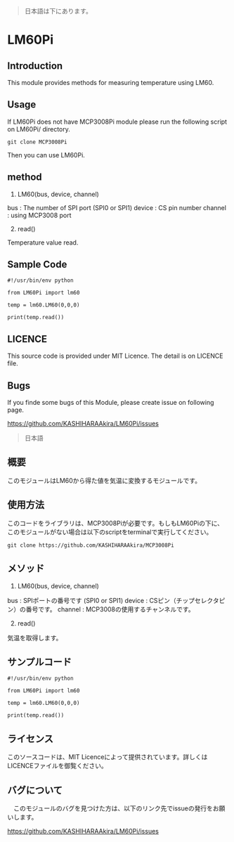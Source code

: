 >日本語は下にあります。
# LM60Pi
## Introduction
  This module provides methods for measuring temperature using LM60.

## Usage
  If LM60Pi does not have MCP3008Pi module please run the following script on LM60Pi/ directory.

```
git clone MCP3008Pi
```

  Then you can use LM60Pi.

## method

1. LM60(bus, device, channel)

  bus : The number of SPI port (SPI0 or SPI1)
  device : CS pin number
  channel : using MCP3008 port

2. read()

  Temperature value read.


## Sample Code

```
#!/usr/bin/env python

from LM60Pi import lm60

temp = lm60.LM60(0,0,0)

print(temp.read())
``` 

## LICENCE
  This source code is provided under MIT Licence. The detail is on LICENCE file.

## Bugs
  If you finde some bugs of this Module, please create issue on following page.

  https://github.com/KASHIHARAAkira/LM60Pi/issues


>日本語
## 概要
  このモジュールはLM60から得た値を気温に変換するモジュールです。

## 使用方法
  このコードをライブラリは、MCP3008Piが必要です。もしもLM60Piの下に、このモジュールがない場合は以下のscriptをterminalで実行してください。

```
git clone https://github.com/KASHIHARAAkira/MCP3008Pi
```

## メソッド

1. LM60(bus, device, channel)

  bus : SPIポートの番号です (SPI0 or SPI1)
  device : CSピン（チップセレクタピン）の番号です。
  channel : MCP3008の使用するチャンネルです。

2. read()

  気温を取得します。


## サンプルコード

```
#!/usr/bin/env python

from LM60Pi import lm60

temp = lm60.LM60(0,0,0)

print(temp.read())
``` 

## ライセンス
  このソースコードは、MIT Licenceによって提供されています。詳しくはLICENCEファイルを御覧ください。

## バグについて
　このモジュールのバグを見つけた方は、以下のリンク先でissueの発行をお願いします。

  https://github.com/KASHIHARAAkira/LM60Pi/issues